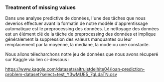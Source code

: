 ### **Treatment of missing values**

Dans une analyse predictive de données, l'une des tâches que nous deverios effectuer avant la formatin de notre modèle d'apprentissage automatique est le preprocessing des données. Le nettoyage des données est un élément clé de la tâche de preprocessing des données et implique généralement la suppression des valeurs manquantes ou leur remplacement par la moyenne, la mediane, la mode ou une constante.

Nous allons télecharchons notre jeu de données que nous avons récuperé sur Kaggle via lien ci-dessous :

https://www.kaggle.com/datasets/altruistdelhite04/loan-prediction-problem-dataset?select=test_Y3wMUE5_7gLdaTN.csv
